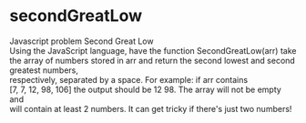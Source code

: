 # secondGreatLow
Javascript problem
Second Great Low                                                                    
Using the JavaScript language, have the function SecondGreatLow(arr) take the array 
of numbers stored in arr and return the second lowest and second greatest numbers,  
respectively, separated by a space. For example: if arr contains                    
[7, 7, 12, 98, 106] the output should be 12 98. The array will not be empty and     
will contain at least 2 numbers. It can get tricky if there's just two numbers! 
